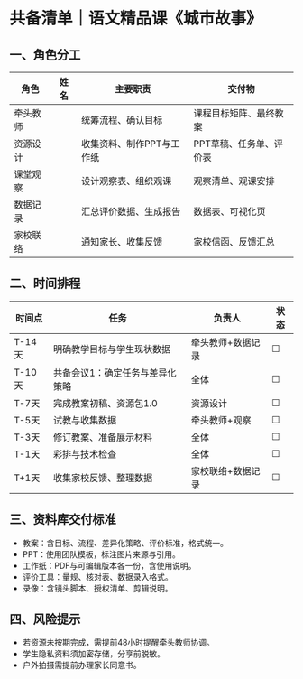 # 共备清单｜语文精品课《城市故事》

## 一、角色分工
| 角色 | 姓名 | 主要职责 | 交付物 |
| --- | --- | --- | --- |
| 牵头教师 | | 统筹流程、确认目标 | 课程目标矩阵、最终教案 |
| 资源设计 | | 收集资料、制作PPT与工作纸 | PPT草稿、任务单、评价表 |
| 课堂观察 | | 设计观察表、组织观课 | 观察清单、观课安排 |
| 数据记录 | | 汇总评价数据、生成报告 | 数据表、可视化页 |
| 家校联络 | | 通知家长、收集反馈 | 家校信函、反馈汇总 |

## 二、时间排程
| 时间点 | 任务 | 负责人 | 状态 |
| --- | --- | --- | --- |
| T-14天 | 明确教学目标与学生现状数据 | 牵头教师+数据记录 | ☐ |
| T-10天 | 共备会议1：确定任务与差异化策略 | 全体 | ☐ |
| T-7天 | 完成教案初稿、资源包1.0 | 资源设计 | ☐ |
| T-5天 | 试教与收集数据 | 牵头教师+观察 | ☐ |
| T-3天 | 修订教案、准备展示材料 | 全体 | ☐ |
| T-1天 | 彩排与技术检查 | 全体 | ☐ |
| T+1天 | 收集家校反馈、整理数据 | 家校联络+数据记录 | ☐ |

## 三、资料库交付标准
- 教案：含目标、流程、差异化策略、评价标准，格式统一。
- PPT：使用团队模板，标注图片来源与引用。
- 工作纸：PDF与可编辑版本各一份，含使用说明。
- 评价工具：量规、核对表、数据录入格式。
- 录像：含镜头脚本、授权清单、剪辑说明。

## 四、风险提示
- 若资源未按期完成，需提前48小时提醒牵头教师协调。
- 学生隐私资料须加密存储，分享前脱敏。
- 户外拍摄需提前办理家长同意书。

